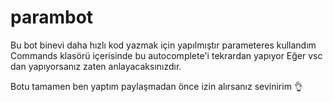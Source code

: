 # parambot
Bu bot binevi daha hızlı kod yazmak için yapılmıştır parameteres kullandım Commands klasörü içerisinde bu autocomplete'i tekrardan yapıyor Eğer vsc dan yapıyorsanız zaten anlayacaksınızdır.

Botu tamamen ben yaptım paylaşmadan önce izin alırsanız sevinirim 👌
